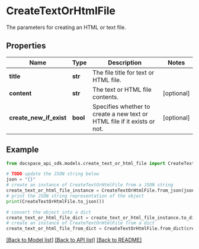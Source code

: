 # CreateTextOrHtmlFile
The parameters for creating an HTML or text file.

## Properties

Name | Type | Description | Notes
------------ | ------------- | ------------- | -------------
**title** | **str** | The file title for text or HTML file. | 
**content** | **str** | The text or HTML file contents. | [optional] 
**create_new_if_exist** | **bool** | Specifies whether to create a new text or HTML file if it exists or not. | [optional] 

## Example

```python
from docspace_api_sdk.models.create_text_or_html_file import CreateTextOrHtmlFile

# TODO update the JSON string below
json = "{}"
# create an instance of CreateTextOrHtmlFile from a JSON string
create_text_or_html_file_instance = CreateTextOrHtmlFile.from_json(json)
# print the JSON string representation of the object
print(CreateTextOrHtmlFile.to_json())

# convert the object into a dict
create_text_or_html_file_dict = create_text_or_html_file_instance.to_dict()
# create an instance of CreateTextOrHtmlFile from a dict
create_text_or_html_file_from_dict = CreateTextOrHtmlFile.from_dict(create_text_or_html_file_dict)
```
[[Back to Model list]](../README.md#documentation-for-models) [[Back to API list]](../README.md#documentation-for-api-endpoints) [[Back to README]](../README.md)


